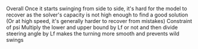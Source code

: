 Overall
Once it starts swinging from side to side, it's hard for the model to recover as the solver's capacity is not high enough to find a good solution (Or at high speed, it's generally harder to recover from mistakes)
Constraint of psi
Multiply the lower and upper bound by Lf or not and then divide steering angle by Lf makes the turning more smooth and prevents wild swings
